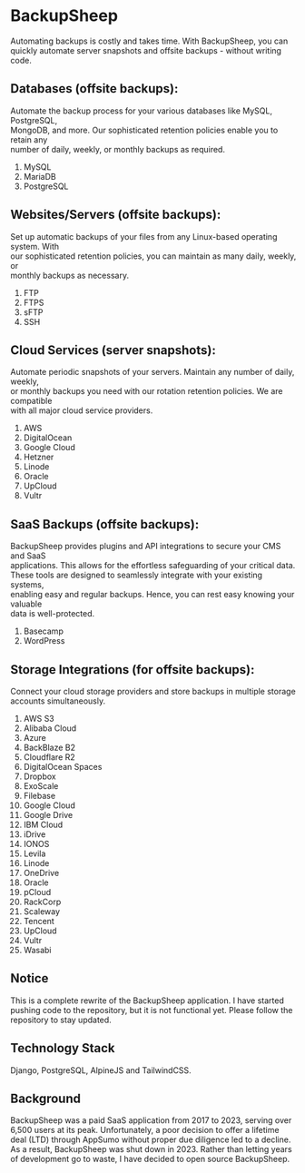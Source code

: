 
# BackupSheep  
Automating backups is costly and takes time. With BackupSheep, you can quickly automate server snapshots and offsite backups - without writing code.  
 

## Databases (offsite backups):
Automate the backup process for your various databases like MySQL, PostgreSQL,  
MongoDB, and more. Our sophisticated retention policies enable you to retain any  
number of daily, weekly, or monthly backups as required.

 1. MySQL
 2. MariaDB
 3. PostgreSQL  

  
## Websites/Servers (offsite backups):  
Set up automatic backups of your files from any Linux-based operating system. With  
our sophisticated retention policies, you can maintain as many daily, weekly, or  
monthly backups as necessary.

 1. FTP
 2. FTPS
 3. sFTP
 4. SSH  

  
## Cloud Services (server snapshots):  
Automate periodic snapshots of your servers. Maintain any number of daily, weekly,  
or monthly backups you need with our rotation retention policies. We are compatible  
with all major cloud service providers.

 1. AWS
 2. DigitalOcean
 3. Google Cloud
 4. Hetzner
 5. Linode
 6. Oracle
 7. UpCloud
 8. Vultr

  
## SaaS Backups  (offsite backups):  
BackupSheep provides plugins and API integrations to secure your CMS and SaaS  
applications. This allows for the effortless safeguarding of your critical data.  
These tools are designed to seamlessly integrate with your existing systems,  
enabling easy and regular backups. Hence, you can rest easy knowing your valuable  
data is well-protected.

 1. Basecamp
 2. WordPress  
  
## Storage Integrations (for offsite backups):  
Connect your cloud storage providers and store backups in multiple storage accounts simultaneously.

 1. AWS S3
 2. Alibaba Cloud
 3. Azure
 4. BackBlaze B2
 5. Cloudflare R2
 6. DigitalOcean Spaces
 7. Dropbox
 8. ExoScale
 9. Filebase
 10. Google Cloud
 11. Google Drive
 12. IBM Cloud
 13. iDrive
 14. IONOS
 15. Levila
 16. Linode
 17. OneDrive
 18. Oracle
 19. pCloud
 20. RackCorp
 21. Scaleway
 22. Tencent
 23. UpCloud
 24. Vultr
 25. Wasabi  
  
## Notice  
This is a complete rewrite of the BackupSheep application. I have started pushing code to the repository,  but it is not functional yet. Please follow the repository to stay updated.  
  
## Technology Stack  
Django, PostgreSQL, AlpineJS and TailwindCSS.   
  
## Background   
BackupSheep was a paid SaaS application from 2017 to 2023, serving over 6,500 users at its peak. Unfortunately, a poor decision to offer a lifetime deal (LTD) through AppSumo without proper due diligence led to a decline. 
As a result, BackupSheep was shut down in 2023. Rather than letting years of development go to waste, I have decided to open source BackupSheep.